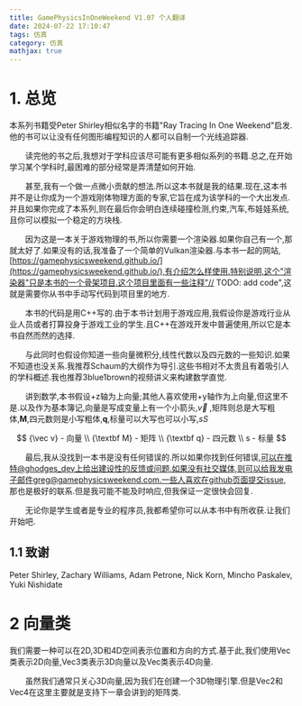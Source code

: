 ```yaml
---
title: GamePhysicsInOneWeekend V1.07 个人翻译
date: 2024-07-22 17:10:47
tags: 仿真
category: 仿真 
mathjax: true
---
```


# 1. 总览
本系列书籍受Peter Shirley相似名字的书籍"Ray Tracing In One Weekend"启发.他的书可以让没有任何图形编程知识的人都可以自制一个光线追踪器.

　　读完他的书之后,我想对于学科应该尽可能有更多相似系列的书籍.总之,在开始学习某个学科时,最困难的部分经常是弄清楚如何开始.

　　甚至,我有一个做一点微小贡献的想法.所以这本书就是我的结果.现在,这本书并不是让你成为一个游戏刚体物理方面的专家,它旨在成为该学科的一个大出发点.并且如果你完成了本系列,则在最后你会明白连续碰撞检测,约束,汽车,布娃娃系统,且你可以模拟一个稳定的方块栈.

　　因为这是一本关于游戏物理的书,所以你需要一个渲染器.如果你自己有一个,那就太好了.如果没有的话,我准备了一个简单的Vulkan渲染器.与本书一起的网站, [https://gamephysicsweekend.github.io/](https://gamephysicsweekend.github.io/),有介绍怎么样使用.特别说明,这个"渲染器"只是本书的一个骨架项目.这个项目里面有一些注释"// TODO: add code",这就是需要你从书中手动写代码到项目里的地方.

　　本书的代码是用C++写的.由于本书计划用于游戏应用,我假设你是游戏行业从业人员或者打算投身于游戏工业的学生.且C++在游戏开发中普遍使用,所以它是本书自然而然的选择.

　　与此同时也假设你知道一些向量微积分,线性代数以及四元数的一些知识.如果不知道也没关系.我推荐Schaum的大纲作为导引.这些书相对不太贵且有着吸引人的学科概述.我也推荐3blue1brown的视频讲义来构建数学直觉.

　　讲到数学,本书假设+z轴为上向量;其他人喜欢使用+y轴作为上向量,但这里不是.以及作为基本簿记,向量是写成变量上有一个小箭头,$\vec v$ ,矩阵则总是大写粗体,**M**,四元数则是小写粗体,**q**,标量可以大写也可以小写,$s S$  

$$
{\vec v} - 向量 \\
{\textbf M} - 矩阵 \\
{\textbf q} - 四元数 \\
s - 标量
$$

　　最后,我从没找到一本书是没有任何错误的.所以如果你找到任何错误,可以在推特@ghodges_dev上给出建设性的反馈或问题.如果没有社交媒体,则可以给我发电子邮件greg@gamephysicsweekend.com.一些人喜欢在github页面提交issue,那也是极好的联系.但是我可能不能及时响应,但我保证一定很快会回复.

　　无论你是学生或者是专业的程序员,我都希望你可以从本书中有所收获.让我们开始吧.

<!-- more -->

## 1.1 致谢
Peter Shirley, Zachary Williams, Adam Petrone, Nick Korn, Mincho Paskalev, Yuki Nishidate

# 2 向量类
我们需要一种可以在2D,3D和4D空间表示位置和方向的方式.基于此,我们使用Vec类表示2D向量,Vec3类表示3D向量以及Vec类表示4D向量.

　　虽然我们通常只关心3D向量,因为我们在创建一个3D物理引擎.但是Vec2和Vec4在这里主要就是支持下一章会讲到的矩阵类.